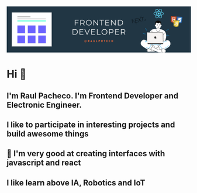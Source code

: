 ![](https://raw.githubusercontent.com/RaulprTech/RaulprTech/master/5.png)

# Hi 👋

## I'm Raul Pacheco. I'm Frontend Developer and Electronic Engineer. 

## I like to participate in interesting projects and build awesome things

## 🚀 I'm very good at creating interfaces with javascript and react

## I like learn above IA, Robotics and IoT 

<!--
**RaulprTech/RaulprTech** is a ✨ _special_ ✨ repository because its `README.md` (this file) appears on your GitHub profile.

Here are some ideas to get you started:

- 🔭 I’m currently working on ...
- 🌱 I’m currently learning ...
- 👯 I’m looking to collaborate on ...
- 🤔 I’m looking for help with ...
- 💬 Ask me about ...
- 📫 How to reach me: ...
- 😄 Pronouns: ...
- ⚡ Fun fact: ...
-->
